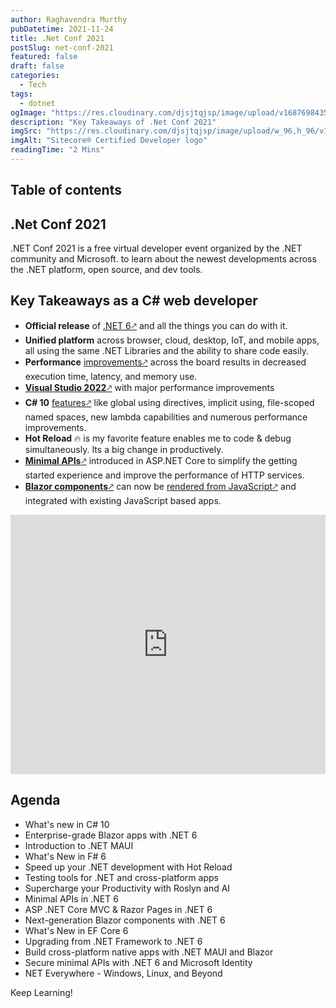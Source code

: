 ```yaml
---
author: Raghavendra Murthy
pubDatetime: 2021-11-24
title: .Net Conf 2021
postSlug: net-conf-2021
featured: false
draft: false
categories:
  - Tech
tags:
  - dotnet
ogImage: "https://res.cloudinary.com/djsjtqjsp/image/upload/v1687698435/raghavendra-murthy-blog/sitecore-logo_zlgm7b.jpg"
description: "Key Takeaways of .Net Conf 2021"
imgSrc: "https://res.cloudinary.com/djsjtqjsp/image/upload/w_96,h_96/v1687699809/raghavendra-murthy-blog/world-of-dotnet_e0cmme.svg"
imgAlt: "Sitecore® Certified Developer logo"
readingTime: "2 Mins"
---
```


## Table of contents

## .Net Conf 2021

.NET Conf 2021 is a free virtual developer event organized by the .NET community and Microsoft. to learn about the newest developments across the .NET platform, open source, and dev tools.

## Key Takeaways as a C# web developer

- **Official release** of <a href="https://dotnet.microsoft.com/download" target="_blank">.NET 6🡕</a> and all the things you can do with it.
- **Unified platform** across browser, cloud, desktop, IoT, and mobile apps, all using the same .NET Libraries and the ability to share code easily.
- **Performance** <a href="https://devblogs.microsoft.com/dotnet/performance-improvements-in-net-6/" target="_blank">improvements🡕</a> across the board results in decreased execution time, latency, and memory use.
- <a href="https://visualstudio.microsoft.com/downloads/" target="_blank">**Visual Studio 2022**🡕</a> with major performance improvements
- **C# 10** <a href="https://devblogs.microsoft.com/dotnet/welcome-to-csharp-10/" target="_blank">features🡕</a> like global using directives, implicit using, file-scoped named spaces, new lambda capabilities and numerous performance improvements.
- **Hot Reload** 🔥 is my favorite feature enables me to code & debug simultaneously. Its a big change in productively.
- <a href="https://docs.microsoft.com/en-us/aspnet/core/fundamentals/minimal-apis?view=aspnetcore-6.0" target="_blank">**Minimal APIs**🡕</a> introduced in ASP.NET Core to simplify the getting started experience and improve the performance of HTTP services.
- <a href="https://docs.microsoft.com/en-us/aspnet/core/blazor/components/?view=aspnetcore-6.0/" target="_blank">**Blazor components**🡕</a> can now be <a href="https://docs.microsoft.com/en-us/aspnet/core/blazor/components/?view=aspnetcore-6.0#render-razor-components-from-javascript" target="_blank">rendered from JavaScript🡕</a> and integrated with existing JavaScript based apps.

<iframe width="100%" height="415" src="https://www.youtube.com/embed/oPyTZ-HGdn4" title="YouTube video player" frameborder="0" allow="accelerometer; autoplay; clipboard-write; encrypted-media; gyroscope; picture-in-picture; web-share" allowfullscreen></iframe>

## Agenda

- What's new in C# 10
- Enterprise-grade Blazor apps with .NET 6
- Introduction to .NET MAUI
- What's New in F# 6
- Speed up your .NET development with Hot Reload
- Testing tools for .NET and cross-platform apps
- Supercharge your Productivity with Roslyn and AI
- Minimal APIs in .NET 6
- ASP .NET Core MVC & Razor Pages in .NET 6
- Next-generation Blazor components with .NET 6
- What's New in EF Core 6
- Upgrading from .NET Framework to .NET 6
- Build cross-platform native apps with .NET MAUI and Blazor
- Secure minimal APIs with .NET 6 and Microsoft Identity
- NET Everywhere - Windows, Linux, and Beyond

Keep Learning!
